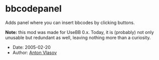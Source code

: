 bbcodepanel
===========

Adds panel where you can insert bbcodes by clicking buttons.

**Note:** this mod was made for UseBB 0.x. Today, it is (probably) not only unusable but redundant as well, leaving nothing more than a curiosity.

* Date: 2005-02-20
* Author: [Anton Vlasov](http://sourceforge.net/users/druidvav/)
